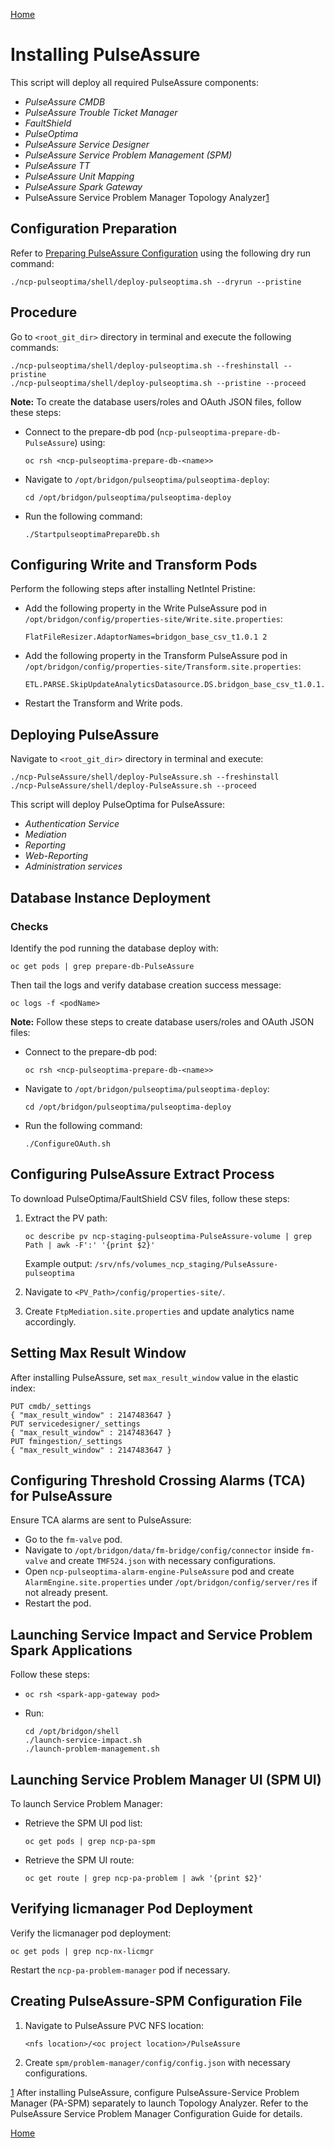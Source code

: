[Home](../index.md)
# Installing PulseAssure

This script will deploy all required PulseAssure components:

-   *PulseAssure CMDB*
-   *PulseAssure Trouble Ticket Manager*
-   *FaultShield*
-   *PulseOptima*
-   *PulseAssure Service Designer*
-   *PulseAssure Service Problem Management (SPM)*
-   *PulseAssure TT*
-   *PulseAssure Unit Mapping*
-   *PulseAssure Spark Gateway*
-   PulseAssure Service Problem Manager Topology Analyzer[1](#fntarg_1)

## Configuration Preparation

Refer to [Preparing PulseAssure Configuration](appendix_pa.md) using the following dry run command:

```
./ncp-pulseoptima/shell/deploy-pulseoptima.sh --dryrun --pristine
```

## Procedure

Go to `<root_git_dir>` directory in terminal and execute the following commands:

```
./ncp-pulseoptima/shell/deploy-pulseoptima.sh --freshinstall --pristine
./ncp-pulseoptima/shell/deploy-pulseoptima.sh --pristine --proceed
```

**Note:** To create the database users/roles and OAuth JSON files, follow these steps:

-   Connect to the prepare-db pod (`ncp-pulseoptima-prepare-db-PulseAssure`) using:
    
    ```
    oc rsh <ncp-pulseoptima-prepare-db-<name>>
    ```

-   Navigate to `/opt/bridgon/pulseoptima/pulseoptima-deploy`:

    ```
    cd /opt/bridgon/pulseoptima/pulseoptima-deploy
    ```

-   Run the following command:

    ```
    ./StartpulseoptimaPrepareDb.sh
    ```

## Configuring Write and Transform Pods

Perform the following steps after installing NetIntel Pristine:

-   Add the following property in the Write PulseAssure pod in `/opt/bridgon/config/properties-site/Write.site.properties`:

    ```
    FlatFileResizer.AdaptorNames=bridgon_base_csv_t1.0.1 2
    ```

-   Add the following property in the Transform PulseAssure pod in `/opt/bridgon/config/properties-site/Transform.site.properties`:

    ```
    ETL.PARSE.SkipUpdateAnalyticsDatasource.DS.bridgon_base_csv_t1.0.1.PM1=true
    ```

-   Restart the Transform and Write pods.

## Deploying PulseAssure

Navigate to `<root_git_dir>` directory in terminal and execute:

```
./ncp-PulseAssure/shell/deploy-PulseAssure.sh --freshinstall
./ncp-PulseAssure/shell/deploy-PulseAssure.sh --proceed
```

This script will deploy PulseOptima for PulseAssure:

-   *Authentication Service*
-   *Mediation*
-   *Reporting*
-   *Web-Reporting*
-   *Administration services*

## Database Instance Deployment

### Checks

Identify the pod running the database deploy with:

```
oc get pods | grep prepare-db-PulseAssure
```

Then tail the logs and verify database creation success message:

```
oc logs -f <podName>
```

**Note:** Follow these steps to create database users/roles and OAuth JSON files:

-   Connect to the prepare-db pod:
    
    ```
    oc rsh <ncp-pulseoptima-prepare-db-<name>>
    ```

-   Navigate to `/opt/bridgon/pulseoptima/pulseoptima-deploy`:

    ```
    cd /opt/bridgon/pulseoptima/pulseoptima-deploy
    ```

-   Run the following command:

    ```
    ./ConfigureOAuth.sh
    ```

## Configuring PulseAssure Extract Process

To download PulseOptima/FaultShield CSV files, follow these steps:

1. Extract the PV path:

    ```
    oc describe pv ncp-staging-pulseoptima-PulseAssure-volume | grep Path | awk -F':' '{print $2}'
    ```

    Example output: `/srv/nfs/volumes_ncp_staging/PulseAssure-pulseoptima`

2. Navigate to `<PV_Path>/config/properties-site/`.
3. Create `FtpMediation.site.properties` and update analytics name accordingly.

## Setting Max Result Window

After installing PulseAssure, set `max_result_window` value in the elastic index:

```
PUT cmdb/_settings
{ "max_result_window" : 2147483647 }
PUT servicedesigner/_settings
{ "max_result_window" : 2147483647 }
PUT fmingestion/_settings
{ "max_result_window" : 2147483647 }
```

## Configuring Threshold Crossing Alarms (TCA) for PulseAssure

Ensure TCA alarms are sent to PulseAssure:

-   Go to the `fm-valve` pod.
-   Navigate to `/opt/bridgon/data/fm-bridge/config/connector` inside `fm-valve` and create `TMF524.json` with necessary configurations.
-   Open `ncp-pulseoptima-alarm-engine-PulseAssure` pod and create `AlarmEngine.site.properties` under `/opt/bridgon/config/server/res` if not already present.
-   Restart the pod.

## Launching Service Impact and Service Problem Spark Applications

Follow these steps:

-   ```
    oc rsh <spark-app-gateway pod>
    ```
-   Run:
    
    ```
    cd /opt/bridgon/shell
    ./launch-service-impact.sh
    ./launch-problem-management.sh
    ```

## Launching Service Problem Manager UI (SPM UI)

To launch Service Problem Manager:

-   Retrieve the SPM UI pod list:

    ```
    oc get pods | grep ncp-pa-spm
    ```

-   Retrieve the SPM UI route:

    ```
    oc get route | grep ncp-pa-problem | awk '{print $2}'
    ```

## Verifying licmanager Pod Deployment

Verify the licmanager pod deployment:

```
oc get pods | grep ncp-nx-licmgr
```

Restart the `ncp-pa-problem-manager` pod if necessary.

## Creating PulseAssure-SPM Configuration File

1. Navigate to PulseAssure PVC NFS location:

    ```
    <nfs location>/<oc project location>/PulseAssure
    ```

2. Create `spm/problem-manager/config/config.json` with necessary configurations.

[1](#fnsrc_1) After installing PulseAssure, configure PulseAssure-Service Problem Manager (PA-SPM) separately to launch Topology Analyzer. Refer to the PulseAssure Service Problem Manager Configuration Guide for details.

[Home](../index.md)
